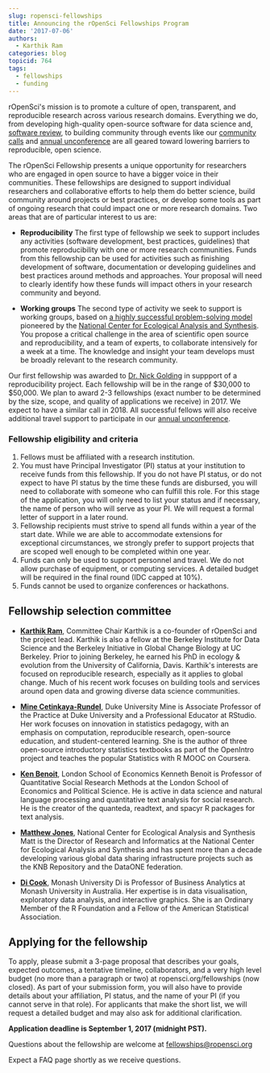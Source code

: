 ```yaml
---
slug: ropensci-fellowships
title: Announcing the rOpenSci Fellowships Program
date: '2017-07-06'
authors:
  - Karthik Ram
categories: blog
topicid: 764
tags:
  - fellowships
  - funding
---
```


rOpenSci's mission is to promote a culture of open, transparent, and reproducible research across various research domains. Everything we do, from developing high-quality open-source software for data science and, [software review](https://github.com/ropensci/software-review), to building community through events like our [community calls](https://ropensci.org/commcalls/) and [annual unconference](http://unconf17.ropensci.org/) are all geared toward lowering barriers to reproducible, open science.

The rOpenSci Fellowship presents a unique opportunity for researchers who are engaged in open source to have a bigger voice in their communities. These fellowships are designed to support individual researchers and collaborative efforts to help them do better science, build community around projects or best practices, or develop some tools as part of ongoing research that could impact one or more research domains. Two areas that are of particular interest to us are:


- **Reproducibility**
The first type of fellowship we seek to support includes any activities (software development, best practices, guidelines) that promote reproducibility with one or more research communities. Funds from this fellowship can be used for activities such as finishing development of software, documentation or developing guidelines and best practices around methods and approaches. Your proposal will need to clearly identify how these funds will impact others in your research community and beyond.

- **Working groups**
The second type of activity we seek to support is working groups, based on [a highly successful problem-solving model](https://doi.org/10.1525/bio.2011.61.11.9) pioneered by the [National Center for Ecological Analysis and Synthesis](https://www.nceas.ucsb.edu/). You propose a critical challenge in the area of scientific open source and reproducibility, and a team of experts, to collaborate intensively for a week at a time. The knowledge and insight your team develops must be broadly relevant to the research community.


Our first fellowship was awarded to [Dr. Nick Golding](/blog/2016/12/12/ropensci-fellowship-zoon) in suppport of a reproducibility project. Each fellowship will be in the range of $30,000 to $50,000.  We plan to award 2-3 fellowships (exact number to be determined by the size, scope, and quality of applications we receive) in 2017. We expect to have a similar call in 2018. All successful fellows will also receive additional travel support to participate in our [annual unconference](/blog/2017/06/02/unconf2017).

### Fellowship eligibility and criteria

1. Fellows must be affiliated with a research institution.
2. You must have Principal Investigator (PI) status at your institution to receive funds from this fellowship. If you do not have PI status, or do not expect to have PI status by the time these funds are disbursed, you will need to collaborate with someone who can fulfill this role. For this stage of the application, you will only need to list your status and if necessary, the name of person who will serve as your PI. We will request a formal letter of support in a later round.
3. Fellowship recipients must strive to spend all funds within a year of the start date. While we are able to accommodate extensions for exceptional circumstances, we strongly prefer to support projects that are scoped well enough to be completed within one year.
4. Funds can only be used to support personnel and travel. We do not allow purchase of equipment, or computing services. A detailed budget will be required in the final round (IDC capped at 10%).
5. Funds cannot be used to organize conferences or hackathons.

## Fellowship selection committee

* [**Karthik Ram**](/about/#team), Committee Chair
Karthik is a co-founder of rOpenSci and the project lead. Karthik is also a fellow at the Berkeley Institute for Data Science and the Berkeley Initiative in Global Change Biology at UC Berkeley. Prior to joining Berkeley, he earned his PhD in ecology & evolution from the University of California, Davis. Karthik's interests are focused on reproducible research, especially as it applies to global change. Much of his recent work focuses on building tools and services around open data and growing diverse data science communities.

* [**Mine Cetinkaya-Rundel**](http://www2.stat.duke.edu/~mc301/), Duke University
Mine is Associate Professor of the Practice at Duke University and a Professional Educator at RStudio. Her work focuses on innovation in statistics pedagogy, with an emphasis on computation, reproducible research, open-source education, and student-centered learning. She is the author of three open-source introductory statistics textbooks as part of the OpenIntro project and teaches the popular Statistics with R MOOC on Coursera.

* [**Ken Benoit**](http://www.kenbenoit.net/), London School of Economics
Kenneth Benoit is Professor of Quantitative Social Research Methods at the London School of Economics and Political Science. He is active in data science and natural language processing and quantitative text analysis for social research. He is the creator of the quanteda, readtext, and spacyr R packages for text analysis.

* [**Matthew Jones**](https://www.nceas.ucsb.edu/ecoinfo#team), National Center for Ecological Analysis and Synthesis
Matt is the Director of Research and Informatics at the National Center for Ecological Analysis and Synthesis and has spent more than a decade developing various global data sharing infrastructure projects such as the KNB Repository and the DataONE federation.

* [**Di Cook**](http://dicook.org/),  Monash University
Di is Professor of Business Analytics at Monash University in Australia. Her expertise is in data visualisation, exploratory data analysis, and interactive graphics. She is an Ordinary Member of the R Foundation and a Fellow of the American Statistical Association.

## Applying for the fellowship

To apply, please submit a 3-page proposal that describes your goals, expected outcomes, a tentative timeline, collaborators, and a very high level budget (no more than a paragraph or two) at ropensci.org/fellowships (now closed). As part of your submission form, you will also have to provide details about your affiliation, PI status, and the name of your PI (if you cannot serve in that role). For applicants that make the short list, we will request a detailed budget and may also ask for additional clarification.

**Application deadline is September 1, 2017 (midnight PST).**

Questions about the fellowship are welcome at fellowships@ropensci.org

Expect a FAQ page shortly as we receive questions.

